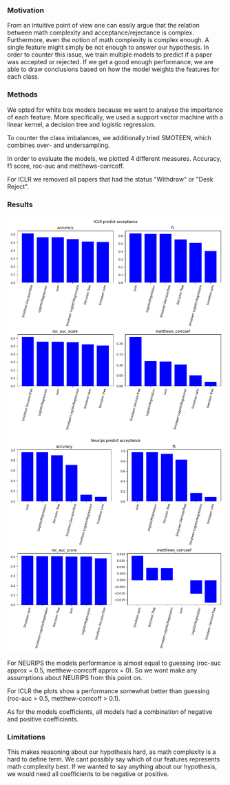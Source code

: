 

### Motivation 
From an intuitive point of view one can easily argue that the relation between math complexity and acceptance/rejectance is complex.
Furthermore, even the notion of math complexity is complex enough. A single feature might simply be not enough to answer our hypothesis. 
In order to counter this issue, we train multiple models to predict if a paper was accepted or rejected. 
If we get a good enough performance, we are able to draw conclusions based on how the model weights the features for each class.

### Methods
We opted for white box models because we want to analyse the importance of each feature. 
More specifically, we used a support vector machine with a linear kernel, a decision tree and logistic regression.

To counter the class imbalances, we additionally tried SMOTEEN, which combines over- and undersampling. 

In order to evaluate the models, we plotted 4 different measures. Accuracy, f1 score, roc-auc and metthews-corrcoff. 

For ICLR we removed all papers that had the status "Withdraw" or "Desk Reject".

### Results

<img src="./ICLR predict acceptance.png">
<img src="./Neurips predict acceptance.png">

For NEURIPS the models performance is almost equal to guessing (roc-auc approx = 0.5, metthew-corrcoff approx = 0). 
So we wont make any assumptions about NEURIPS from this point on. 


For ICLR the plots show a performance somewhat better than guessing (roc-auc > 0.5, metthew-corrcoff > 0.1).

As for the models coefficients, all models had a combination of negative and positive coefficients. 

### Limitations

This makes reasoning about our hypothesis hard, as math complexity is a hard to define term. 
We cant possibly say which of our features represents math complexity best. 
If we wanted to say anything about our hypothesis, we would need all coefficients to be negative or positive.
